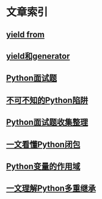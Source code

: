 # 文章索引

## [yield from](./yieldfrom.md)

## [yield和generator](./yield-generator.md)

## [Python面试题](./interview.md)

## [不可不知的Python陷阱](./traps.md)

## [Python面试题收集整理](./interview_question_list.md)

## [一文看懂Python闭包](./closure.md)

## [Python变量的作用域](./blzyy.md)

## [一文理解Python多重继承](./multiple-inheritance-mixin.md)
